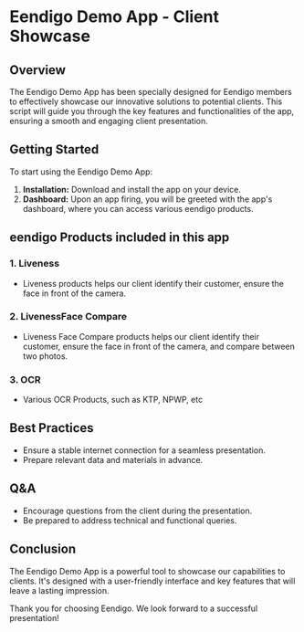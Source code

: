 # Eendigo Demo App - Client Showcase

## Overview
The Eendigo Demo App has been specially designed for Eendigo members to effectively showcase our innovative solutions to potential clients. This script will guide you through the key features and functionalities of the app, ensuring a smooth and engaging client presentation.

## Getting Started
To start using the Eendigo Demo App:

1. **Installation:** Download and install the app on your device.
2. **Dashboard:** Upon an app firing, you will be greeted with the app's dashboard, where you can access various eendigo products.

## eendigo Products included in this app

### 1. Liveness
-  Liveness products helps our client identify their customer, ensure the face in front of the camera.

### 2. LivenessFace Compare
-  Liveness Face Compare products helps our client identify their customer, ensure the face in front of the camera, and compare between two photos.

### 3. OCR
- Various OCR Products, such as KTP, NPWP, etc

## Best Practices
- Ensure a stable internet connection for a seamless presentation.
- Prepare relevant data and materials in advance.

## Q&A
- Encourage questions from the client during the presentation.
- Be prepared to address technical and functional queries.

## Conclusion
The Eendigo Demo App is a powerful tool to showcase our capabilities to clients. It's designed with a user-friendly interface and key features that will leave a lasting impression.

Thank you for choosing Eendigo. We look forward to a successful presentation!
